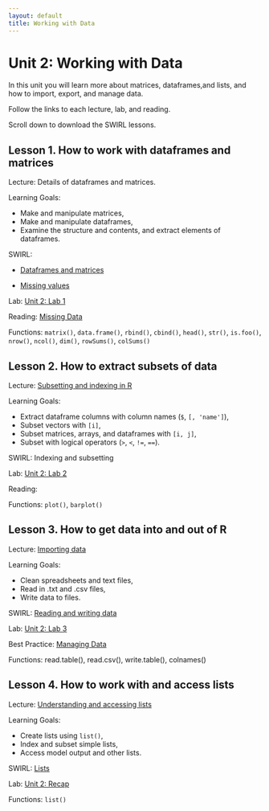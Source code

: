 ```yaml
---
layout: default
title: Working with Data
---
```


# Unit 2: Working with Data

In this unit you will learn more about matrices, dataframes,and lists, and how to import, export, and manage data. 

Follow the links to each lecture, lab, and reading.

Scroll down to download the SWIRL lessons.

## Lesson 1. How to work with dataframes and matrices

Lecture: Details of dataframes and matrices.

Learning Goals:

 - Make and manipulate matrices,
 - Make and manipulate dataframes,
 - Examine the structure and contents, and extract elements of dataframes.

SWIRL: 

 - [Dataframes and matrices](../unit2/swirl/dataframes-and-matrices.html)
 
 - [Missing values](../unit2/swirl/missing-values.html)

Lab: [Unit 2: Lab 1](../unit2/labs.html)

Reading: [Missing Data](../best/missing-values.html)

Functions: `matrix()`, `data.frame()`, `rbind()`, `cbind()`, `head()`, `str()`, `is.foo()`, `nrow()`, `ncol()`, `dim()`, `rowSums()`, `colSums()`


## Lesson 2. How to extract subsets of data

Lecture: [Subsetting and indexing in R](../unit2/subsetting-and-indexing.html)

Learning Goals:
 - Extract dataframe columns with column names (`$`, `[, 'name']`),
 - Subset vectors with `[i]`,
 - Subset matrices, arrays, and dataframes with `[i, j]`,
 - Subset with logical operators (`>`, `<`, `!=`, `==`).

SWIRL: Indexing and subsetting

Lab: [Unit 2: Lab 2](../unit2/labs.html)

Reading:

Functions: `plot()`, `barplot()`



## Lesson 3. How to get data into and out of R

Lecture: [Importing data](./importing-data.html)

Learning Goals:

 - Clean spreadsheets and text files,
 - Read in .txt and .csv files,
 - Write data to files.

SWIRL: [Reading and writing data](./swirl/reading-data.html)

Lab: [Unit 2: Lab 3](../unit2/labs.html)

Best Practice: [Managing Data](../best/managing-data.html)

Functions: read.table(), read.csv(), write.table(), colnames()


## Lesson 4. How to work with and access lists

Lecture: [Understanding and accessing lists](../unit2/lists.html)

Learning Goals:

 - Create lists using `list()`,
 - Index and subset simple lists,
 - Access model output and other lists.

SWIRL: [Lists](./swirl/lists.html)

Lab: [Unit 2: Recap](../unit2/labs.html)

Functions: `list()`


